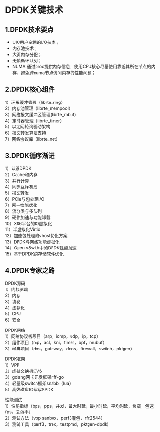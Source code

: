 # DPDK关键技术

## 1.DPDK技术要点
* UIO用户空间的I/O技术；
* 内存池技术；
* 大页内存分配；
* 无锁循环队列；
* NUMA 通过proc提供内存信息，使用CPU核心尽量使用靠近其所在节点的内存，避免跨numa节点访问内存的性能问题；


## 2.DPDK核心组件
1）环形缓冲管理（librte_ring）  
2）内存池管理（librte_mempool）  
3）网络报文缓冲区管理(librte_mbuf)  
4）定时器管理（librte_timer）  
5）以太网轮询驱动架构  
6）报文转发算法支持  
7）网络协议库（librte_net）  


## 3.DPDK循序渐进
1）认识DPDK  
2）Cache和内存  
3）并行计算  
4）同步互斥机制  
5）报文转发  
6）PCIe与包处理I/O  
7）网卡性能优化  
8）流分类与多队列  
9）硬件加速与功能卸载  
10）X86平台的IO虚拟化  
11）半虚拟化Virtio  
12）加速包处理的vhost优化方案  
13）DPDK与网络功能虚拟化  
14）Open vSwith中的DPDK性能加速  
15）基于DPDK的存储软件优化



## 4.DPDK专家之路
DPDK源码  
1）内核驱动  
2）内存  
3）协议  
4）虚拟化  
5）CPU  
6）安全  

DPDK网络  
1）网络协议栈项目（arp，icmp，udp，ip，tcp）  
2）组件项目（mp，acl，kni，timer，bpf，mubuf）  
3）经典项目（dns，gateway，ddos，firewall，switch，pktgen）  

DPDK框架  
1）VPP  
2）虚拟交换机OVS  
3）golang网卡开发框架nff-go  
4）轻量级switch框架snabb（lua）  
5）高效磁盘IO读写SPDK  

性能测试  
1）性能指标（bps，pps，并发，最大时延，最小时延，平均时延，负载，包速fps，丢包率）  
2）测试方法（vpp sanbox，perf3灌包，rfc2544）  
3）测试工具（perf3，trex，testpmd，pktgen-dpdk）  

